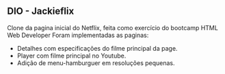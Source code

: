 ## DIO - Jackieflix
Clone da pagina inicial do Netflix, feita como exercício do bootcamp HTML Web Developer
Foram implementadas as paginas:
- Detalhes com especificações do filme principal da page.
- Player com filme principal no Youtube.
- Adição de menu-hamburguer em resoluções pequenas.